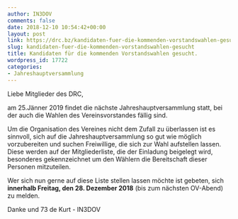 ```yaml
---
author: IN3DOV
comments: false
date: 2018-12-10 10:54:42+00:00
layout: post
link: https://drc.bz/kandidaten-fuer-die-kommenden-vorstandswahlen-gesucht/
slug: kandidaten-fuer-die-kommenden-vorstandswahlen-gesucht
title: Kandidaten für die kommenden Vorstandswahlen gesucht.
wordpress_id: 17722
categories:
- Jahreshauptversammlung
---
```


Liebe Mitglieder des DRC,




am 25.Jänner 2019 findet die nächste Jahreshauptversammlung statt, bei der auch die Wahlen des Vereinsvorstandes fällig sind.




Um die Organisation des Vereines nicht dem Zufall zu überlassen ist es sinnvoll, sich auf die Jahreshauptversammlung so gut wie möglich vorzubereiten und suchen Freiwillige, die sich zur Wahl aufstellen lassen. Diese werden auf der Mitgliederliste, die der Einladung beigelegt wird, besonderes gekennzeichnet um den Wählern die Bereitschaft dieser Personen mitzuteilen.




Wer sich nun gerne auf diese Liste stellen lassen möchte ist gebeten, sich **innerhalb Freitag, den 28. Dezember 2018** (bis zum nächsten OV-Abend) zu melden.




Danke und 73 de Kurt - IN3DOV

